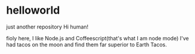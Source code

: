 # helloworld
just another repository
Hi human!

fioly here, I like Node.js and Coffeescript(that's what I am node mode)
I've had tacos on the moon and find them far superior to Earth Tacos.
